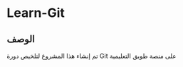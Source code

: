 <div dir="ltr">

# Learn-Git

## الوصف
تم إنشاء هذا المشروع لتلخيص دورة Git على منصة طويق التعليمية

</div>